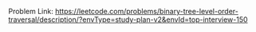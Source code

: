 Problem Link: https://leetcode.com/problems/binary-tree-level-order-traversal/description/?envType=study-plan-v2&envId=top-interview-150

```
```
